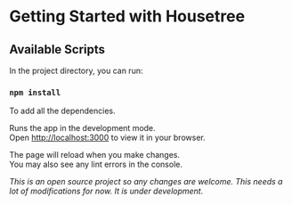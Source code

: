# Getting Started with Housetree


## Available Scripts

In the project directory, you can run:

### `npm install`

To add all the dependencies.

Runs the app in the development mode.\
Open [http://localhost:3000](http://localhost:3000) to view it in your browser.

The page will reload when you make changes.\
You may also see any lint errors in the console.

*This is an open source project so any changes are welcome. This needs a lot of modifications for now. It is under development.*


